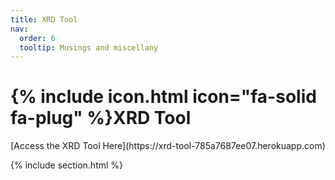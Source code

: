 ```yaml
---
title: XRD Tool
nav:
  order: 6
  tooltip: Musings and miscellany
---
```


# {% include icon.html icon="fa-solid fa-plug" %}XRD Tool

<div style="text-align: center;">
[Access the XRD Tool Here](https://xrd-tool-785a7687ee07.herokuapp.com)
</div>

{% include section.html %}
